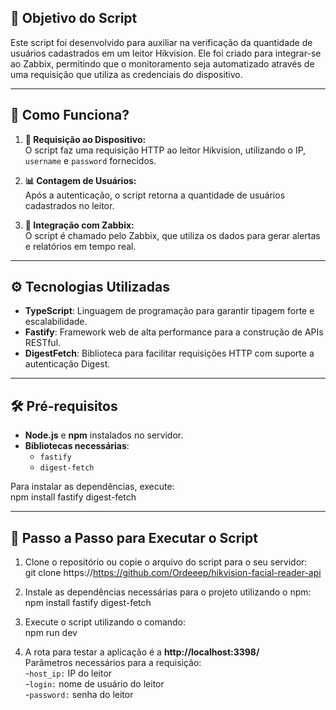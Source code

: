 ## 📌 **Objetivo do Script**

Este script foi desenvolvido para auxiliar na verificação da quantidade de usuários cadastrados em um leitor Hikvision. Ele foi criado para integrar-se ao Zabbix, permitindo que o monitoramento seja automatizado através de uma requisição que utiliza as credenciais do dispositivo.

---

## 🚀 **Como Funciona?**

1. **🔗 Requisição ao Dispositivo:**  
   O script faz uma requisição HTTP ao leitor Hikvision, utilizando o IP, `username` e `password` fornecidos.

2. **📊 Contagem de Usuários:**  
   Após a autenticação, o script retorna a quantidade de usuários cadastrados no leitor.

3. **📡 Integração com Zabbix:**  
   O script é chamado pelo Zabbix, que utiliza os dados para gerar alertas e relatórios em tempo real.

---

## ⚙️ **Tecnologias Utilizadas**

- **TypeScript**: Linguagem de programação para garantir tipagem forte e escalabilidade.
- **Fastify**: Framework web de alta performance para a construção de APIs RESTful.
- **DigestFetch**: Biblioteca para facilitar requisições HTTP com suporte a autenticação Digest.

---

## 🛠️ **Pré-requisitos**

- **Node.js** e **npm** instalados no servidor.
- **Bibliotecas necessárias**:  
  - `fastify`
  - `digest-fetch`

Para instalar as dependências, execute:  
npm install fastify digest-fetch

---

## 📂 Passo a Passo para Executar o Script

1. Clone o repositório ou copie o arquivo do script para o seu servidor:<BR>
   git clone https://https://github.com/Ordeeep/hikvision-facial-reader-api

3. Instale as dependências necessárias para o projeto utilizando o npm:<BR>
   npm install fastify digest-fetch

4. Execute o script utilizando o comando:<BR>
   npm run dev

5. A rota para testar a aplicação é a **http://localhost:3398/**<BR>
   Parâmetros necessários para a requisição:<BR>
   -`host_ip:` IP do leitor<BR>
   -`login:` nome de usuário do leitor<BR>
   -`password:` senha do leitor<BR>
